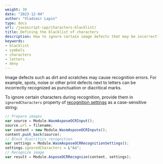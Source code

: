 ```yaml
---
weight: 30
date: "2023-12-04"
author: "Vladimir Lapin"
type: docs
url: /javascript-cpp/characters-blacklist/
title: Defining the blacklist of characters
description: How to ignore certain image defects that may be incorrectly recognized as characters.
keywords:
- blacklist
- symbols
- characters
- letters
- deny
---
```


Image defects such as dirt and scratches may cause recognition errors. For example, spots, noise or other print defects next to letters can be incorrectly recognized as punctuation or diacritical marks.

To ignore certain characters during recognition, provide them in `ignoredCharacters` property of [recognition settings](/ocr/javascript-cpp/settings/) as a case-sensitive string:

```javascript
// Prepare images
var source = Module.WasmAsposeOCRInput();
source.url = filename;
var content = new Module.WasmAsposeOCRInputs();
content.push_back(source);
// Block diacritics recognition
var settings = Module.WasmAsposeOCRRecognitionSettings();
settings.ignoredCharacters = L"Áá";
// Recognize image
var result = Module.AsposeOCRRecognize(content, settings);
```
